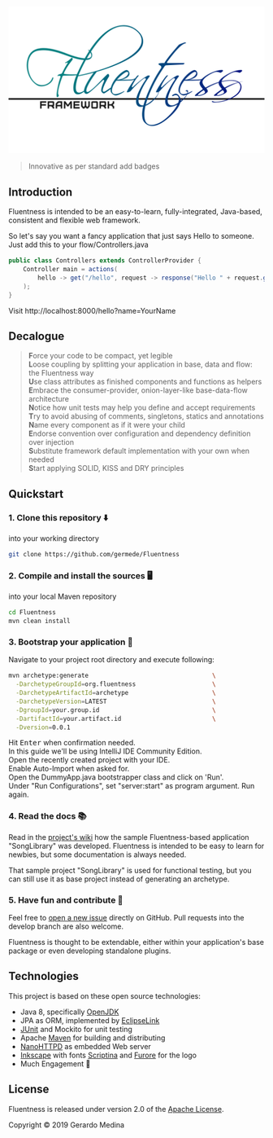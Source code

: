 ![Fluentness logo](core/art/logo.png?raw=true "Fluentness logo")

>Innovative as per standard
add badges

## Introduction
Fluentness is intended to be an easy-to-learn, fully-integrated, Java-based, consistent and flexible web framework. 

So let's say you want a fancy application that just says Hello to someone. Just add this to your flow/Controllers.java
```java
public class Controllers extends ControllerProvider {
    Controller main = actions(
        hello -> get("/hello", request -> response("Hello " + request.getGetParameter("name")))
    );
}
```
Visit http://localhost:8000/hello?name=YourName

## Decalogue

>**F**orce your code to be compact, yet legible  
>**L**oose coupling by splitting your application in base, data and flow: the Fluentness way  
>**U**se class attributes as finished components and functions as helpers  
>**E**mbrace the consumer-provider, onion-layer-like base-data-flow architecture  
>**N**otice how unit tests may help you define and accept requirements  
>**T**ry to avoid abusing of comments, singletons, statics and annotations  
>**N**ame every component as if it were your child  
>**E**ndorse convention over configuration and dependency definition over injection  
>**S**ubstitute framework default implementation with your own when needed  
>**S**tart applying SOLID, KISS and DRY principles

## Quickstart

### 1. Clone this repository :arrow_down:
into your working directory

```bash
git clone https://github.com/germede/Fluentness
```

### 2. Compile and install the sources :desktop_computer:
into your local Maven repository

```bash
cd Fluentness
mvn clean install
```

### 3. Bootstrap your application :rocket:

Navigate to your project root directory and execute following:
```bash
mvn archetype:generate                                  \
  -DarchetypeGroupId=org.fluentness                     \
  -DarchetypeArtifactId=archetype                       \
  -DarchetypeVersion=LATEST                             \
  -DgroupId=your.group.id                               \
  -DartifactId=your.artifact.id                         \
  -Dversion=0.0.1
```
Hit <kbd>Enter</kbd> when confirmation needed.  
In this guide we'll be using IntelliJ IDE Community Edition.  
Open the recently created project with your IDE.  
Enable Auto-Import when asked for.  
Open the DummyApp.java bootstrapper class and click on 'Run'.  
Under "Run Configurations", set "server:start" as program argument. Run again. 

### 4. Read the docs :books:

Read in the [project's wiki](https://github.com/germede/Fluentness/wiki) how the sample Fluentness-based application "SongLibrary" was developed. Fluentness is intended to be easy to learn 
for newbies, but some documentation is always needed.

That sample project "SongLibrary" is used for functional testing, but you can still use it as base project instead of generating an archetype.  

### 5. Have fun and contribute :busts_in_silhouette:
Feel free to [open a new issue](https://github.com/germede/Fluentness/issues/new) directly on GitHub. 
Pull requests into the develop branch are also welcome. 

Fluentness is thought to be extendable, either within your application's base package or even developing standalone plugins. 

## Technologies
This project is based on these open source technologies:
- Java 8, specifically [OpenJDK](https://openjdk.java.net/)
- JPA as ORM, implemented by [EclipseLink](https://www.eclipse.org/eclipselink/) 
- [JUnit](https://junit.org/junit4/) and Mockito for unit testing
- Apache [Maven](https://maven.apache.org/) for building and distributing
- [NanoHTTPD](https://github.com/NanoHttpd/nanohttpd) as embedded Web server
- [Inkscape](https://inkscape.org/) with fonts [Scriptina](https://www.fontsquirrel.com/fonts/scriptina) and [Furore](https://www.fontsquirrel.com/fonts/furore) for the logo
- Much Engagement :muscle:

## License
Fluentness is released under version 2.0 of the [Apache License](https://www.apache.org/licenses/LICENSE-2.0).

Copyright © 2019 Gerardo Medina
